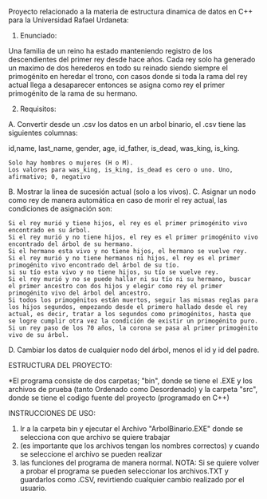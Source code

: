 Proyecto relacionado a la materia de estructura dinamica de datos en C++ para la Universidad Rafael Urdaneta:

1. Enunciado:

Una familia de un reino ha estado manteniendo registro de los descendientes del primer rey desde hace años. Cada rey solo ha generado un maximo de dos herederos en todo su reinado
siendo siempre el primogénito en heredar el trono, con casos donde si toda la rama del rey actual llega a desaparecer entonces se asigna como rey el primer primogénito de la rama de su hermano.

2. Requisitos:

A. Convertir desde un .csv los datos en un arbol binario, el .csv tiene las siguientes columnas:

id,name, last_name, gender, age, id_father, is_dead, was_king, is_king.

    Solo hay hombres o mujeres (H o M).
    Los valores para was_king, is_king, is_dead es cero o uno. Uno, afirmativo; 0, negativo

B. Mostrar la linea de sucesión actual (solo a los vivos).
C. Asignar un nodo como rey de manera automática en caso de morir el rey actual, las condiciones de asignación son:

    Si el rey murió y tiene hijos, el rey es el primer primogénito vivo encontrado en su árbol.
    Si el rey murió y no tiene hijos, el rey es el primer primogénito vivo encontrado del árbol de su hermano.
    Si el hermano esta vivo y no tiene hijos, el hermano se vuelve rey.
    Si el rey murió y no tiene hermanos ni hijos, el rey es el primer primogénito vivo encontrado del árbol de su tío.
    si su tío esta vivo y no tiene hijos, su tío se vuelve rey.
    Si el rey murió y no se puede hallar ni su tío ni su hermano, buscar el primer ancestro con dos hijos y elegir como rey el primer primogénito vivo del árbol del ancestro.
    Si todos los primogénitos están muertos, seguir las mismas reglas para los hijos segundos, empezando desde el primero hallado desde el rey actual, es decir, tratar a los segundos como primogénitos, hasta que se logre cumplir otra vez la condición de existir un primogénito puro.
    Si un rey paso de los 70 años, la corona se pasa al primer primogénito vivo de su árbol.

D. Cambiar los datos de cualquier nodo del árbol, menos el id y id del padre.

ESTRUCTURA DEL PROYECTO:

*El programa consiste de dos carpetas; "bin", donde se tiene el .EXE y los archivos de prueba (tanto Ordenado como Desordenado)
y la carpeta "src", donde se tiene el codigo fuente del proyecto (programado en C++)

INSTRUCCIONES DE USO:
1. Ir a la carpeta bin y ejecutar el Archivo "ArbolBinario.EXE" donde se selecciona con que archivo se quiere trabajar
2. (es importante que los archivos tengan los nombres correctos) y cuando se seleccione el archivo se pueden realizar
3. las funciones del programa de manera normal.
NOTA: Si se quiere volver a probar el programa se pueden seleccionar los archivos.TXT y guardarlos como .CSV, revirtiendo cualquier cambio realizado por el usuario.


